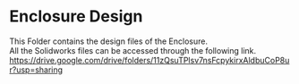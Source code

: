 # Enclosure Design
This Folder contains the design files of the Enclosure.\
All the Solidworks files can be accessed through the following link.\
https://drive.google.com/drive/folders/11zQsuTPlsv7nsFcpykirxAldbuCoP8ur?usp=sharing
